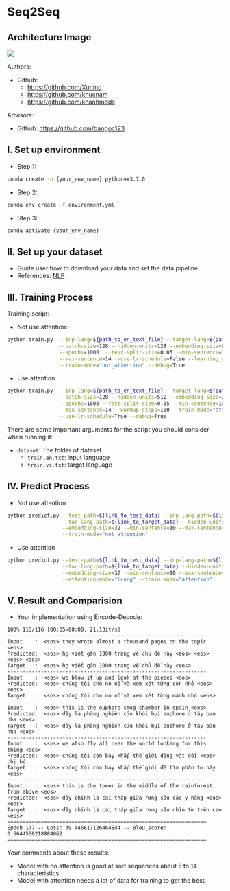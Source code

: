 # Seq2Seq

## Architecture Image

<b align="center">
<img src="F:\4. PROJECT_TF_03\Seq2Seq\assets\Net.png"/>
</b>

Authors:

- Github:
    - https://github.com/Xunino
    - https://github.com/khucnam
    - https://github.com/khanhmdds

Advisors:

- Github: https://github.com/bangoc123

## I. Set up environment

- Step 1:

```bash
conda create -n {your_env_name} python==3.7.0
```

- Step 2:

```bash
conda env create -f environment.yml
```

- Step 3:

```bash
conda activate {your_env_name}
``` 

## II. Set up your dataset

- Guide user how to download your data and set the data pipeline
- References: [NLP](https://github.com/protonx-tf-03-projects/Seq2Seq/tree/main/dataset)

## III. Training Process

Training script:

- Not use attention:

```bash
python train.py  --inp-lang=${path_to_en_text_file} --target-lang=${path_to_vi_text_file} \
                 --batch-size=128 --hidden-units=128 --embedding-size=64 \
                 --epochs=1000  --test-split-size=0.05 --min-sentence=10 \
                 --max-sentence=14 --use-lr-schedule=False --learning_rate=0.005 \
                 --train-mode="not_attention" --debug=True
```

- Use attention

```bash
python train.py  --inp-lang=${path_to_en_text_file} --target-lang=${path_to_vi_text_file} \
                 --batch-size=128 --hidden-units=512 --embedding-size=256 \
                 --epochs=1000 --test-split-size=0.05 --min-sentence=10 \
                 --max-sentence=14 --warmup-steps=100 --train-mode="attention" \
                 --use-lr-schedule=True --debug=True
```

There are some important arguments for the script you should consider when running it:

- `dataset`: The folder of dataset
    - `train.en.txt`: input language
    - `train.vi.txt`: target language

## IV. Predict Process

- Not use attention

```bash
python predict.py --test-path=${link_to_test_data} --inp-lang-path=${link_to_input_data} \
                  --tar-lang-path=${link_to_target_data} --hidden-units=64 \
                  --embedding-size=32 --min-sentence=10 --max-sentence=14 \
                  --train-mode="not_attention"
```

- Use attention

```bash
python predict.py --test-path=${link_to_test_data} --inp-lang-path=${link_to_input_data} \
                  --tar-lang-path=${link_to_target_data} --hidden-units=64 \
                  --embedding-size=32 --min-sentence=10 --max-sentence=14 \
                  --attention-mode="luong" --train-mode="attention"
```

## V. Result and Comparision

- Your implementation using Encode-Decode:
```
100% 116/116 [00:05<00:00, 21.13it/s]
-----------------------------------------------------------------
Input    :  <sos> they wrote almost a thousand pages on the topic <eos>
Predicted:  <sos> họ viết gần 1000 trang về chủ đề này <eos> <eos> <eos> <eos>
Target   :  <sos> họ viết gần 1000 trang về chủ đề này <eos>
-----------------------------------------------------------------
Input    :  <sos> we blow it up and look at the pieces <eos>
Predicted:  <sos> chúng tôi cho nó nổ và xem xét từng còn nhỏ <eos> <eos>
Target   :  <sos> chúng tôi cho nó nổ và xem xét từng mảnh nhỏ <eos>
-----------------------------------------------------------------
Input    :  <sos> this is the euphore smog chamber in spain <eos>
Predicted:  <sos> đây là phòng nghiên cứu khói bụi euphore ở tây ban nha <eos>
Target   :  <sos> đây là phòng nghiên cứu khói bụi euphore ở tây ban nha <eos>
-----------------------------------------------------------------
Input    :  <sos> we also fly all over the world looking for this thing <eos>
Predicted:  <sos> chúng tôi còn bay khắp thế giới động vật dối <eos> chị bé
Target   :  <sos> chúng tôi còn bay khắp thế giới để tìm phân tử này <eos>
-----------------------------------------------------------------
Input    :  <sos> this is the tower in the middle of the rainforest from above <eos>
Predicted:  <sos> đây chính là cái tháp giữa rừng sâu các y hàng <eos> <eos>
Target   :  <sos> đây chính là cái tháp giữa rừng sâu nhìn từ trên cao <eos>
=================================================================
Epoch 177 -- Loss: 39.446617126464844 -- Bleu_score: 0.5644560218884062
=================================================================
```

Your comments about these results:

- Model with no attention is good at sort sequences about 5 to 14 characteristics.
- Model with attention needs a lot of data for training to get the best.
